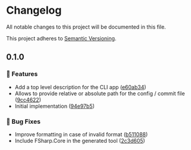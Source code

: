 # Changelog

All notable changes to this project will be documented in this file.

This project adheres to [Semantic Versioning](https://semver.org/spec/v2.0.0.html).

<!-- EasyBuild: START -->
<!-- last_commit_released: 8cdd6e8e9ff02764363b289d95c50412efaa4176 -->
<!-- EasyBuild: END -->

## 0.1.0

### 🚀 Features

- Add a top level description for the CLI app ([e60ab34](https://github.com/easybuild-org/EasyBuild.CommitLinter/commit/e60ab349637d7bc602542b5f378d465e93423960))
- Allows to provide relative or absolute path for the config / commit file ([9cc4622](https://github.com/easybuild-org/EasyBuild.CommitLinter/commit/9cc46228b09823ff4a7d0f43d2b649910bb599b2))
- Initial implementation ([94e97b5](https://github.com/easybuild-org/EasyBuild.CommitLinter/commit/94e97b5b06bc351d9419235df3e4af13cb45f121))
### 🐞 Bug Fixes

- Improve formatting in case of invalid format ([b511088](https://github.com/easybuild-org/EasyBuild.CommitLinter/commit/b5110881d905234aef41b12c96efd307909f99dc))
- Include FSharp.Core in the generated tool ([2c3d605](https://github.com/easybuild-org/EasyBuild.CommitLinter/commit/2c3d605e12e2bced3a01333fc14513f135e05d5a))
